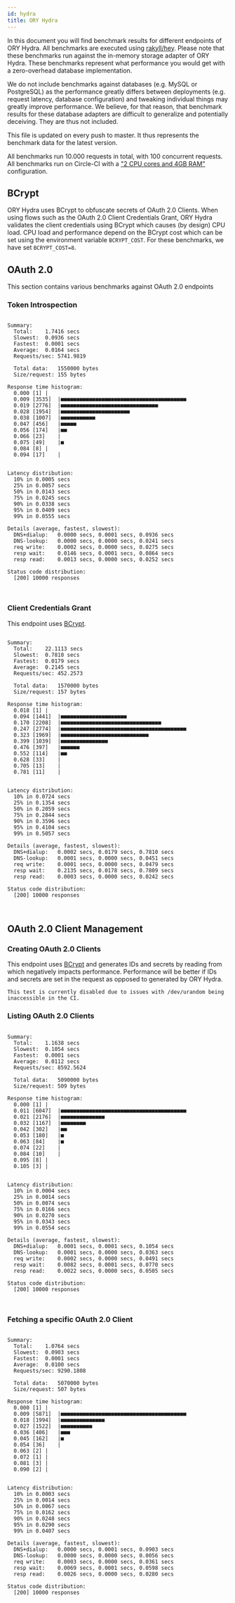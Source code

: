 ```yaml
---
id: hydra
title: ORY Hydra
---
```


In this document you will find benchmark results for different endpoints of ORY Hydra. All benchmarks are executed
using [rakyll/hey](https://github.com/rakyll/hey). Please note that these benchmarks run against the in-memory storage
adapter of ORY Hydra. These benchmarks represent what performance you would get with a zero-overhead database implementation.

We do not include benchmarks against databases (e.g. MySQL or PostgreSQL) as the performance greatly differs between
deployments (e.g. request latency, database configuration) and tweaking individual things may greatly improve performance.
We believe, for that reason, that benchmark results for these database adapters are difficult to generalize and potentially
deceiving. They are thus not included.

This file is updated on every push to master. It thus represents the benchmark data for the latest version.

All benchmarks run 10.000 requests in total, with 100 concurrent requests. All benchmarks run on Circle-CI with a
["2 CPU cores and 4GB RAM"](https://support.circleci.com/hc/en-us/articles/360000489307-Why-do-my-tests-take-longer-to-run-on-CircleCI-than-locally-)
configuration.

## BCrypt

ORY Hydra uses BCrypt to obfuscate secrets of OAuth 2.0 Clients. When using flows such as the OAuth 2.0 Client Credentials
Grant, ORY Hydra validates the client credentials using BCrypt which causes (by design) CPU load. CPU load and performance
depend on the BCrypt cost which can be set using the environment variable `BCRYPT_COST`. For these benchmarks,
we have set `BCRYPT_COST=8`.

## OAuth 2.0

This section contains various benchmarks against OAuth 2.0 endpoints

### Token Introspection

```

Summary:
  Total:	1.7416 secs
  Slowest:	0.0936 secs
  Fastest:	0.0001 secs
  Average:	0.0164 secs
  Requests/sec:	5741.9819
  
  Total data:	1550000 bytes
  Size/request:	155 bytes

Response time histogram:
  0.000 [1]	|
  0.009 [3535]	|■■■■■■■■■■■■■■■■■■■■■■■■■■■■■■■■■■■■■■■■
  0.019 [2776]	|■■■■■■■■■■■■■■■■■■■■■■■■■■■■■■■
  0.028 [1954]	|■■■■■■■■■■■■■■■■■■■■■■
  0.038 [1007]	|■■■■■■■■■■■
  0.047 [456]	|■■■■■
  0.056 [174]	|■■
  0.066 [23]	|
  0.075 [49]	|■
  0.084 [8]	|
  0.094 [17]	|


Latency distribution:
  10% in 0.0005 secs
  25% in 0.0057 secs
  50% in 0.0143 secs
  75% in 0.0245 secs
  90% in 0.0338 secs
  95% in 0.0409 secs
  99% in 0.0555 secs

Details (average, fastest, slowest):
  DNS+dialup:	0.0000 secs, 0.0001 secs, 0.0936 secs
  DNS-lookup:	0.0000 secs, 0.0000 secs, 0.0241 secs
  req write:	0.0002 secs, 0.0000 secs, 0.0275 secs
  resp wait:	0.0146 secs, 0.0001 secs, 0.0864 secs
  resp read:	0.0013 secs, 0.0000 secs, 0.0252 secs

Status code distribution:
  [200]	10000 responses



```

### Client Credentials Grant

This endpoint uses [BCrypt](#bcrypt).

```

Summary:
  Total:	22.1113 secs
  Slowest:	0.7810 secs
  Fastest:	0.0179 secs
  Average:	0.2145 secs
  Requests/sec:	452.2573
  
  Total data:	1570000 bytes
  Size/request:	157 bytes

Response time histogram:
  0.018 [1]	|
  0.094 [1441]	|■■■■■■■■■■■■■■■■■■■■■
  0.170 [2208]	|■■■■■■■■■■■■■■■■■■■■■■■■■■■■■■■■
  0.247 [2774]	|■■■■■■■■■■■■■■■■■■■■■■■■■■■■■■■■■■■■■■■■
  0.323 [1969]	|■■■■■■■■■■■■■■■■■■■■■■■■■■■■
  0.399 [1039]	|■■■■■■■■■■■■■■■
  0.476 [397]	|■■■■■■
  0.552 [114]	|■■
  0.628 [33]	|
  0.705 [13]	|
  0.781 [11]	|


Latency distribution:
  10% in 0.0724 secs
  25% in 0.1354 secs
  50% in 0.2059 secs
  75% in 0.2844 secs
  90% in 0.3596 secs
  95% in 0.4104 secs
  99% in 0.5057 secs

Details (average, fastest, slowest):
  DNS+dialup:	0.0002 secs, 0.0179 secs, 0.7810 secs
  DNS-lookup:	0.0001 secs, 0.0000 secs, 0.0451 secs
  req write:	0.0001 secs, 0.0000 secs, 0.0479 secs
  resp wait:	0.2135 secs, 0.0178 secs, 0.7809 secs
  resp read:	0.0003 secs, 0.0000 secs, 0.0242 secs

Status code distribution:
  [200]	10000 responses



```

## OAuth 2.0 Client Management

### Creating OAuth 2.0 Clients

This endpoint uses [BCrypt](#bcrypt) and generates IDs and secrets by reading from  which negatively impacts
performance. Performance will be better if IDs and secrets are set in the request as opposed to generated by ORY Hydra.

```
This test is currently disabled due to issues with /dev/urandom being inaccessible in the CI.
```

### Listing OAuth 2.0 Clients

```

Summary:
  Total:	1.1638 secs
  Slowest:	0.1054 secs
  Fastest:	0.0001 secs
  Average:	0.0112 secs
  Requests/sec:	8592.5624
  
  Total data:	5090000 bytes
  Size/request:	509 bytes

Response time histogram:
  0.000 [1]	|
  0.011 [6047]	|■■■■■■■■■■■■■■■■■■■■■■■■■■■■■■■■■■■■■■■■
  0.021 [2176]	|■■■■■■■■■■■■■■
  0.032 [1167]	|■■■■■■■■
  0.042 [302]	|■■
  0.053 [180]	|■
  0.063 [84]	|■
  0.074 [22]	|
  0.084 [10]	|
  0.095 [8]	|
  0.105 [3]	|


Latency distribution:
  10% in 0.0004 secs
  25% in 0.0014 secs
  50% in 0.0074 secs
  75% in 0.0166 secs
  90% in 0.0270 secs
  95% in 0.0343 secs
  99% in 0.0554 secs

Details (average, fastest, slowest):
  DNS+dialup:	0.0001 secs, 0.0001 secs, 0.1054 secs
  DNS-lookup:	0.0001 secs, 0.0000 secs, 0.0363 secs
  req write:	0.0002 secs, 0.0000 secs, 0.0491 secs
  resp wait:	0.0082 secs, 0.0001 secs, 0.0770 secs
  resp read:	0.0022 secs, 0.0000 secs, 0.0505 secs

Status code distribution:
  [200]	10000 responses



```

### Fetching a specific OAuth 2.0 Client

```

Summary:
  Total:	1.0764 secs
  Slowest:	0.0903 secs
  Fastest:	0.0001 secs
  Average:	0.0100 secs
  Requests/sec:	9290.1808
  
  Total data:	5070000 bytes
  Size/request:	507 bytes

Response time histogram:
  0.000 [1]	|
  0.009 [5871]	|■■■■■■■■■■■■■■■■■■■■■■■■■■■■■■■■■■■■■■■■
  0.018 [1994]	|■■■■■■■■■■■■■■
  0.027 [1522]	|■■■■■■■■■■
  0.036 [406]	|■■■
  0.045 [162]	|■
  0.054 [36]	|
  0.063 [2]	|
  0.072 [1]	|
  0.081 [3]	|
  0.090 [2]	|


Latency distribution:
  10% in 0.0003 secs
  25% in 0.0014 secs
  50% in 0.0067 secs
  75% in 0.0162 secs
  90% in 0.0248 secs
  95% in 0.0290 secs
  99% in 0.0407 secs

Details (average, fastest, slowest):
  DNS+dialup:	0.0000 secs, 0.0001 secs, 0.0903 secs
  DNS-lookup:	0.0000 secs, 0.0000 secs, 0.0056 secs
  req write:	0.0003 secs, 0.0000 secs, 0.0361 secs
  resp wait:	0.0069 secs, 0.0001 secs, 0.0598 secs
  resp read:	0.0026 secs, 0.0000 secs, 0.0280 secs

Status code distribution:
  [200]	10000 responses



```
